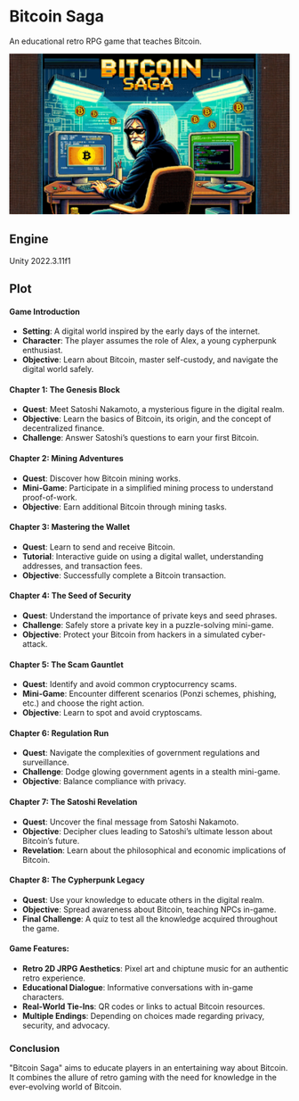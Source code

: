 # Bitcoin Saga
An educational retro RPG game that teaches Bitcoin.

![Bitcoin Saga](bitcoin-saga.png)

## Engine

Unity 2022.3.11f1

## Plot

#### Game Introduction
- **Setting**: A digital world inspired by the early days of the internet.
- **Character**: The player assumes the role of Alex, a young cypherpunk enthusiast.
- **Objective**: Learn about Bitcoin, master self-custody, and navigate the digital world safely.

#### Chapter 1: The Genesis Block
- **Quest**: Meet Satoshi Nakamoto, a mysterious figure in the digital realm.
- **Objective**: Learn the basics of Bitcoin, its origin, and the concept of decentralized finance.
- **Challenge**: Answer Satoshi’s questions to earn your first Bitcoin.

#### Chapter 2: Mining Adventures
- **Quest**: Discover how Bitcoin mining works.
- **Mini-Game**: Participate in a simplified mining process to understand proof-of-work.
- **Objective**: Earn additional Bitcoin through mining tasks.

#### Chapter 3: Mastering the Wallet
- **Quest**: Learn to send and receive Bitcoin.
- **Tutorial**: Interactive guide on using a digital wallet, understanding addresses, and transaction fees.
- **Objective**: Successfully complete a Bitcoin transaction.

#### Chapter 4: The Seed of Security
- **Quest**: Understand the importance of private keys and seed phrases.
- **Challenge**: Safely store a private key in a puzzle-solving mini-game.
- **Objective**: Protect your Bitcoin from hackers in a simulated cyber-attack.

#### Chapter 5: The Scam Gauntlet
- **Quest**: Identify and avoid common cryptocurrency scams.
- **Mini-Game**: Encounter different scenarios (Ponzi schemes, phishing, etc.) and choose the right action.
- **Objective**: Learn to spot and avoid cryptoscams.

#### Chapter 6: Regulation Run
- **Quest**: Navigate the complexities of government regulations and surveillance.
- **Challenge**: Dodge glowing government agents in a stealth mini-game.
- **Objective**: Balance compliance with privacy.

#### Chapter 7: The Satoshi Revelation
- **Quest**: Uncover the final message from Satoshi Nakamoto.
- **Objective**: Decipher clues leading to Satoshi’s ultimate lesson about Bitcoin’s future.
- **Revelation**: Learn about the philosophical and economic implications of Bitcoin.

#### Chapter 8: The Cypherpunk Legacy
- **Quest**: Use your knowledge to educate others in the digital realm.
- **Objective**: Spread awareness about Bitcoin, teaching NPCs in-game.
- **Final Challenge**: A quiz to test all the knowledge acquired throughout the game.

#### Game Features:
- **Retro 2D JRPG Aesthetics**: Pixel art and chiptune music for an authentic retro experience.
- **Educational Dialogue**: Informative conversations with in-game characters.
- **Real-World Tie-Ins**: QR codes or links to actual Bitcoin resources.
- **Multiple Endings**: Depending on choices made regarding privacy, security, and advocacy.

### Conclusion
"Bitcoin Saga" aims to educate players in an entertaining way about Bitcoin. It combines the allure of retro gaming with the need for knowledge in the ever-evolving world of Bitcoin.
